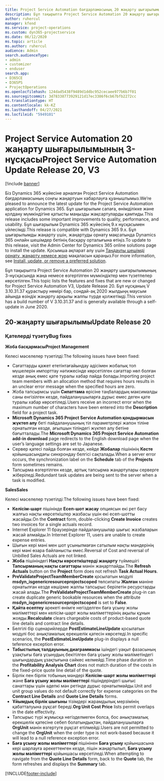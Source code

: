 ```yaml
---
title: Project Service Automation бағдарламасының 20 жаңарту шығарылымы, 3-нұсқасындағы жаңалықтар немесе өзгерістер
description: Бұл тақырыпта Project Service Automation 20 жаңарту шығарылымының 3-нұсқасында қолжетімді мүмкіндіктер мен түзетпелер көрсетілген
author: ruhercul
manager: kfend
ms.service: project-operations
ms.custom: dyn365-projectservice
ms.date: 06/12/2020
ms.topic: article
ms.author: ruhercul
audience: Admin
search.audienceType:
- admin
- customizer
- enduser
search.app:
- D365CE
- D365PS
- ProjectOperations
ms.openlocfilehash: 124dad5438f9489d1ddbc952cecaee977b6b7f01
ms.sourcegitcommit: 3d78338773929121d17ec3386f6cb67bfb2272cc
ms.translationtype: HT
ms.contentlocale: kk-KZ
ms.lasthandoff: 04/27/2021
ms.locfileid: "5949101"
---
```

# <a name="project-service-automation-update-release-20-v3"></a><span data-ttu-id="ca78f-103">Project Service Automation 20 жаңарту шығарылымының 3-нұсқасы</span><span class="sxs-lookup"><span data-stu-id="ca78f-103">Project Service Automation Update Release 20, V3</span></span>

[!include [banner](../includes/psa-now-project-operations.md)]

<span data-ttu-id="ca78f-104">Біз Dynamics 365 жүйесіне арналған Project Service Automation бағдарламасының соңғы жаңартуын хабарлауға қуаныштымыз.</span><span class="sxs-lookup"><span data-stu-id="ca78f-104">We’re pleased to announce the latest update for the Project Service Automation application for Dynamics 365.</span></span> <span data-ttu-id="ca78f-105">Бұл шығарылым сапаға, өнімділікке және қолдану мүмкіндігіне қатысты маңызды жақсартуларды қамтиды.</span><span class="sxs-lookup"><span data-stu-id="ca78f-105">This release includes some important improvements to quality, performance, and usability.</span></span> <span data-ttu-id="ca78f-106">Бұл шығарылым Dynamics 365 жүйесінің 9.x нұсқасымен үйлесімді.</span><span class="sxs-lookup"><span data-stu-id="ca78f-106">This release is compatible with Dynamics 365 9.x.</span></span> <span data-ttu-id="ca78f-107">Бұл шығарылымды жаңарту үшін, жаңартуды орнату мақсатында Dynamics 365 онлайн шешімдер бетінің басқару орталығына өтіңіз.</span><span class="sxs-lookup"><span data-stu-id="ca78f-107">To update to this release, visit the Admin Center for Dynamics 365 online solutions page to install the update.</span></span> <span data-ttu-id="ca78f-108">Қосымша ақпарат алу үшін [Таңдаулы шешімді орнату, жаңарту немесе жою](/power-platform/admin/install-remove-preferred-solution) мақаласын қараңыз.</span><span class="sxs-lookup"><span data-stu-id="ca78f-108">For more information, see [Install, update, or remove a preferred solution](/power-platform/admin/install-remove-preferred-solution).</span></span>

<span data-ttu-id="ca78f-109">Бұл тақырыпта Project Service Automation 20 жаңарту шығарылымының 3-нұсқасында жаңа немесе өзгертілген мүмкіндіктер мен түзетпелер көрсетілген.</span><span class="sxs-lookup"><span data-stu-id="ca78f-109">This topic lists the features and fixes that are new or changed for Project Service Automation V3, Update Release 20.</span></span> <span data-ttu-id="ca78f-110">Бұл нұсқаның V 3.10.31.37 құрастыру нөмірі бар, сондай-ақ 2020 жылдыңң маусым айында өзіндік жаңарту арқылы жалпы түрде қолжетімді.</span><span class="sxs-lookup"><span data-stu-id="ca78f-110">This version has a build number of V 3.10.31.37 and is generally available through a self-update in June 2020.</span></span>

## <a name="update-release-20"></a><span data-ttu-id="ca78f-111">20-жаңарту шығарылымы</span><span class="sxs-lookup"><span data-stu-id="ca78f-111">Update Release 20</span></span>

### <a name="bug-fixes"></a><span data-ttu-id="ca78f-112">Қателерді түзету</span><span class="sxs-lookup"><span data-stu-id="ca78f-112">Bug fixes</span></span>

<span data-ttu-id="ca78f-113">**Жоба басқармасы**</span><span class="sxs-lookup"><span data-stu-id="ca78f-113">**Project Management**</span></span>

<span data-ttu-id="ca78f-114">Келесі мәселелер түзетілді:</span><span class="sxs-lookup"><span data-stu-id="ca78f-114">The following issues have been fixed:</span></span>

- <span data-ttu-id="ca78f-115">Сағаттарды қажет ететінтағайындау әдісімен жобалық топ мүшелерін импорттау нәтижесінде көрсетілген сағаттар нөл болған кезде анық емес қате туралы хабар пайда болады.</span><span class="sxs-lookup"><span data-stu-id="ca78f-115">Importing project team members with an allocation method that requires hours results in an unclear error message when the specified hours are zero.</span></span>
- <span data-ttu-id="ca78f-116">Жоба тапсырмсы үшін **Сипаттама** өрісіне таңбалардың максималды саны енгізілген кезде, пайдаланушыларға дұрыс емес деген қате туралы хабар көрсетіледі.</span><span class="sxs-lookup"><span data-stu-id="ca78f-116">Users receive an incorrect error when the maximum number of characters have been entered into the **Description** field for a project task.</span></span>
- <span data-ttu-id="ca78f-117">**Microsoft Dynamics 365 Project Service Automation қондырмасын жүктеп алу** беті пайдаланушының тіл параметрлері жапон тіліне орнатылған кезде, ағылшын тіліндегі жүктеп алу бетіне бағытталады.</span><span class="sxs-lookup"><span data-stu-id="ca78f-117">The **Microsoft Dynamics 365 Project Service Automation add-in download** page redirects to the English download page when the user’s language settings are set to Japanese.</span></span>
- <span data-ttu-id="ca78f-118">Сервер қатесі пайда болған кезде, кейде **Жобалар** пішінінің **Кесте** қойыншасындағы синхрондау белгісі сақталады.</span><span class="sxs-lookup"><span data-stu-id="ca78f-118">When a server error occurs, the synchronization label on the **Schedule** tab of the **Projects** form sometimes remains.</span></span>
- <span data-ttu-id="ca78f-119">Тапсырма өзгертілген кезде, артық тапсырма жаңартулары серверге жіберіледі.</span><span class="sxs-lookup"><span data-stu-id="ca78f-119">Redundant task updates are being sent to the server when a task is modified.</span></span>

<span data-ttu-id="ca78f-120">**Sales**</span><span class="sxs-lookup"><span data-stu-id="ca78f-120">**Sales**</span></span>

<span data-ttu-id="ca78f-121">Келесі мәселелер түзетілді:</span><span class="sxs-lookup"><span data-stu-id="ca78f-121">The following issues have been fixed:</span></span>

- <span data-ttu-id="ca78f-122">**Келісім-шарт** пішінінде **Есеп-шот жасау** опциясын екі рет басу жалғыз нақты көрсеткіштер жазбасы үшін екі есеп-шотты жасайды.</span><span class="sxs-lookup"><span data-stu-id="ca78f-122">On the **Contract** form, double-clicking **Create Invoice** creates two invoices for a single actuals record.</span></span>
- <span data-ttu-id="ca78f-123">Internet Explorer 11 браузерінде пайдаланушылар шығыс жазбаларын жасай алмайды.</span><span class="sxs-lookup"><span data-stu-id="ca78f-123">In Internet Explorer 11, users are unable to create expense entries.</span></span>
- <span data-ttu-id="ca78f-124">Шығын кері мәні мен шот ұсынылмаған сатылым нақты мәндерінің кері мәні өзара байланысты емес.</span><span class="sxs-lookup"><span data-stu-id="ca78f-124">Reversal of Cost and reversal of Unbilled Sales Actuals are not linked.</span></span>
- <span data-ttu-id="ca78f-125">**Жоба** пішініндегі **Нақты көрсеткіштерді жаңарту** түймешігі **Тапсырманың нақты сағаттары** мәнін жаңартпайды.</span><span class="sxs-lookup"><span data-stu-id="ca78f-125">The **Refresh Actuals** button on the **Project** form does not refresh **Task Actual Hours**.</span></span>
- <span data-ttu-id="ca78f-126">**PreValidateProjectTeamMemberCreate** қосылатын модулі **msdyn_isgenericresourceprojectscoped** төлсипаты **Жалған** мәніне орнатылған кезде көшірме жалпы тапсырыс берілетін ресурстарды жасай алады.</span><span class="sxs-lookup"><span data-stu-id="ca78f-126">The **PreValidateProjectTeamMemberCreate** plug-in can create duplicate generic bookable resources when the attribute **msdyn_isgenericresourceprojectscoped** is set to **False**.</span></span>
- <span data-ttu-id="ca78f-127">**Қайта есептеу** әрекеті өнімге негізделген баға ұсыну жолы мәліметтері мен келісім-шарт жолы мәліметтерінің ақылы құнын жояды.</span><span class="sxs-lookup"><span data-stu-id="ca78f-127">**Recalculate** clears chargeable costs of product-based quote line details and contract line details.</span></span>
- <span data-ttu-id="ca78f-128">Белгілі бір сценарийлерде **PostEstimateLineUpdate** қосылатын модулі бос анықтамалық ерекшелік қатесін көрсетеді.</span><span class="sxs-lookup"><span data-stu-id="ca78f-128">In specific scenarios, the **PostEstimateLineUpdate** plug-in displays a null teference exception error.</span></span>
- <span data-ttu-id="ca78f-129">**Табыстылық талдауының диаграммасы** ішіндегі уақыт фазасының ұзақтығы баға ұсынудың бекітілген баға ұсыну жолы мәліметіндегі шығындардың ұзақтығына сәйкес келмейді.</span><span class="sxs-lookup"><span data-stu-id="ca78f-129">Time phase duration on the **Profitability Analysis Chart** does not match duration of the costs in the fixed-price quote line detail of the quote.</span></span>
- <span data-ttu-id="ca78f-130">Бірлік пен бірлік тобының мәндері **Келісім-шарт жолы мәліметтері** және **Баға ұсыну жолы мәліметтері** пішіндеріндегі шығыс санаттары үшін әдепкі мән ретінде дұрыс орнатылмайды.</span><span class="sxs-lookup"><span data-stu-id="ca78f-130">Unit and unit group values do not default correctly for expense categories on the **Contract Line Details** and **Quote Line Details** forms.</span></span>
- <span data-ttu-id="ca78f-131">**Ұйымдық бірлік шығыны** тізімдері жарамдылық мерзімінің қабатталуына рұқсат береді.</span><span class="sxs-lookup"><span data-stu-id="ca78f-131">**Org Unit Cost Price** lists permit overlaps in the date effectivity.</span></span>
- <span data-ttu-id="ca78f-132">Тапсырыс түрі жұмысқа негізделмеген болса, бос анықтамалық ерекшелік қатесіне себеп болатындықтан, пайдаланушыларға **OrgUnit** мәнін өзгертуге рұқсат етілмейді.</span><span class="sxs-lookup"><span data-stu-id="ca78f-132">Users are not permitted to change the **OrgUnit** when the order type is not work-based because it will lead to a null reference exception error.</span></span>
- <span data-ttu-id="ca78f-133">**Баға ұсыну жолы мәліметтері** пішінінен **Баға ұсыну** қойыншасына кері шарлауға әрекеттенген кезде, пішін жаңартылып, **Баға ұсыну жолы мәліметтері** қойыншасы көрсетіледі.</span><span class="sxs-lookup"><span data-stu-id="ca78f-133">When attempting to navigate from the **Quote Line Details** form, back to the **Quote** tab, the form refreshes and displays the **Summary** tab.</span></span>


[!INCLUDE[footer-include](../includes/footer-banner.md)]
